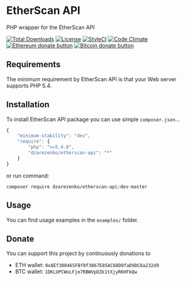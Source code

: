 # EtherScan API
PHP wrapper for the EtherScan API

[![Total Downloads](https://poser.pugx.org/dzarezenko/etherscan-api/downloads)](https://packagist.org/packages/dzarezenko/etherscan-api)
[![License](https://poser.pugx.org/dzarezenko/etherscan-api/license)](https://packagist.org/packages/dzarezenko/etherscan-api)
[![StyleCI](https://styleci.io/repos/94993444/shield)](https://styleci.io/repos/94993444)
[![Code Climate](https://codeclimate.com/github/dzarezenko/etherscan-api/badges/gpa.svg)](https://codeclimate.com/github/dzarezenko/etherscan-api)
<span class="badge-ehereum"><a href="https://api.qrserver.com/v1/create-qr-code/?size=300x300&data=0x8Ef300465FBf0f3867E85AC60D9faD9DC6a232d9" title="Donate once-off to this project using Ethereum"><img src="https://img.shields.io/badge/ethereum-donate-blue.svg" alt="Ethereum donate button" /></a></span>
<span class="badge-bitcoin"><a href="https://api.qrserver.com/v1/create-qr-code/?size=300x300&data=1DKLUPCWoLFje7RBWVpDZk1tXjyRKHFkQw" title="Donate once-off to this project using Bitcoin"><img src="https://img.shields.io/badge/bitcoin-donate-yellow.svg" alt="Bitcoin donate button" /></a></span>

Requirements
------------
The minimum requirement by EtherScan API is that your Web server supports PHP 5.4.

Installation
------------
To install EtherScan API package you can use simple `composer.json`...

```javascript
{
    "minimum-stability": "dev",
    "require": {
        "php": ">=5.4.0",
        "dzarezenko/etherscan-api": "*"
    }
}
```

or run command:

```
composer require dzarezenko/etherscan-api:dev-master
```

Usage
-----
You can find usage examples in the `examples/` folder.

Donate
-----
You can support this project by continuously donations to
 * ETH wallet: `0x8Ef300465FBf0f3867E85AC60D9faD9DC6a232d9`
 * BTC wallet: `1DKLUPCWoLFje7RBWVpDZk1tXjyRKHFkQw`
